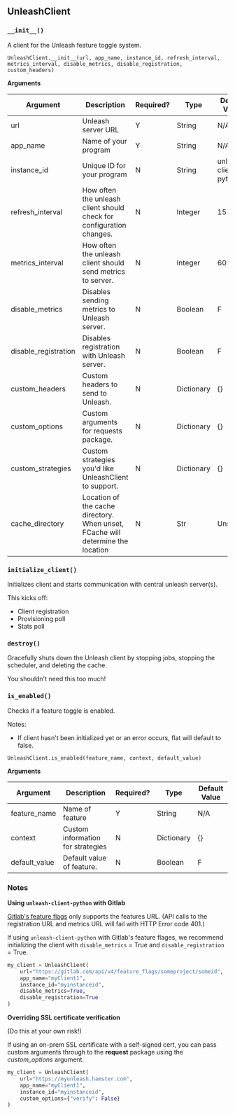 ## UnleashClient

### `__init__()`
A client for the Unleash feature toggle system.

`
UnleashClient.__init__(url, app_name, instance_id, refresh_interval, metrics_interval, disable_metrics, disable_registration, custom_headers)
`

**Arguments**

Argument | Description | Required? |  Type |  Default Value|
---------|-------------|-----------|-------|---------------|
url      | Unleash server URL | Y | String | N/A |
app_name | Name of your program | Y | String | N/A |
instance_id | Unique ID for your program | N | String | unleash-client-python | 
refresh_interval | How often the unleash client should check for configuration changes. | N | Integer |  15 |
metrics_interval | How often the unleash client should send metrics to server. | N | Integer | 60 |
disable_metrics | Disables sending metrics to Unleash server. | N | Boolean | F |
disable_registration | Disables registration with Unleash server. | N | Boolean | F |
custom_headers | Custom headers to send to Unleash. | N | Dictionary | {}
custom_options | Custom arguments for requests package. | N | Dictionary | {}
custom_strategies | Custom strategies you'd like UnleashClient to support. | N | Dictionary | {} |
cache_directory | Location of the cache directory. When unset, FCache will determine the location | N | Str | Unset | 

### `initialize_client()`
Initializes client and starts communication with central unleash server(s).

This kicks off:
* Client registration
* Provisioning poll
* Stats poll

### `destroy()`
Gracefully shuts down the Unleash client by stopping jobs, stopping the scheduler, and deleting the cache.

You shouldn't need this too much!

### `is_enabled()`

Checks if a feature toggle is enabled.

Notes:
* If client hasn't been initialized yet or an error occurs, flat will default to false.

`
UnleashClient.is_enabled(feature_name, context, default_value)
`

**Arguments**

Argument | Description | Required? |  Type |  Default Value|
---------|-------------|-----------|-------|---------------|
feature_name | Name of feature | Y | String | N/A |
context | Custom information for strategies | N | Dictionary | {} |
default_value | Default value of feature. | N | Boolean | F |

### Notes

**Using `unleash-client-python` with Gitlab** 

[Gitlab's feature flags](https://docs.gitlab.com/ee/user/project/operations/feature_flags.html) only supports the features URL.  (API calls to the registration URL and metrics URL will fail with HTTP Error code 401.)

If using `unleash-client-python` with Gitlab's feature flages, we recommend initializing the client with `disable_metrics` = True and `disable_registration` = True.

``` python
my_client = UnleashClient(
    url="https://gitlab.com/api/v4/feature_flags/someproject/someid",
    app_name="myClient1",
    instance_id="myinstanceid",
    disable_metrics=True,
    disable_registration=True
)
```

**Overriding SSL certificate verification**

(Do this at your own risk!)

If using an on-prem SSL certificate with a self-signed cert, you can pass custom arguments through to the **request** package using the *custom_options* argument.

```python
my_client = UnleashClient(
    url="https://myunleash.hamster.com",
    app_name="myClient1",
    instance_id="myinstanceid",
    custom_options={"verify": False}
)
```
